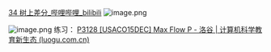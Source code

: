 [34 树上差分_哔哩哔哩_bilibili](https://www.bilibili.com/video/BV1xV4y187qR/?spm_id_from=333.999.0.0&vd_source=d450611331467db5ae4a6c81f56c00a7)
![image.png](https://s2.loli.net/2023/11/27/wfVNC2GYKe5sMqE.png)

![image.png](https://s2.loli.net/2023/11/27/AP1NM7Upojv2y4a.png)
练习：
[P3128 [USACO15DEC] Max Flow P - 洛谷 | 计算机科学教育新生态 (luogu.com.cn)](https://www.luogu.com.cn/problem/P3128)
